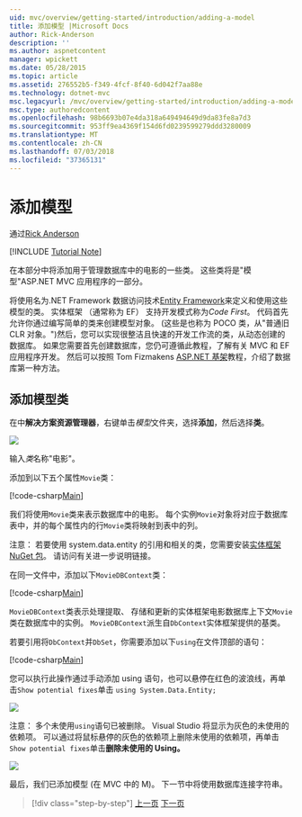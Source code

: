 ```yaml
---
uid: mvc/overview/getting-started/introduction/adding-a-model
title: 添加模型 |Microsoft Docs
author: Rick-Anderson
description: ''
ms.author: aspnetcontent
manager: wpickett
ms.date: 05/28/2015
ms.topic: article
ms.assetid: 276552b5-f349-4fcf-8f40-6d042f7aa88e
ms.technology: dotnet-mvc
msc.legacyurl: /mvc/overview/getting-started/introduction/adding-a-model
msc.type: authoredcontent
ms.openlocfilehash: 98b6693b07e4da318a649494649d9da83fe8a7d3
ms.sourcegitcommit: 953ff9ea4369f154d6fd0239599279ddd3280009
ms.translationtype: MT
ms.contentlocale: zh-CN
ms.lasthandoff: 07/03/2018
ms.locfileid: "37365131"
---
```

<a name="adding-a-model"></a>添加模型
====================
通过[Rick Anderson](https://github.com/Rick-Anderson)

[!INCLUDE [Tutorial Note](sample/code-location.md)]

在本部分中将添加用于管理数据库中的电影的一些类。 这些类将是&quot;模型&quot;ASP.NET MVC 应用程序的一部分。

将使用名为.NET Framework 数据访问技术[Entity Framework](https://docs.microsoft.com/ef/)来定义和使用这些模型的类。 实体框架 （通常称为 EF） 支持开发模式称为*Code First*。 代码首先允许你通过编写简单的类来创建模型对象。 (这些是也称为 POCO 类，从&quot;普通旧 CLR 对象。&quot;)然后，您可以实现很整洁且快速的开发工作流的类，从动态创建的数据库。 如果您需要首先创建数据库，您仍可遵循此教程，了解有关 MVC 和 EF 应用程序开发。 然后可以按照 Tom Fizmakens [ASP.NET 基架](xref:visual-studio/overview/2013/aspnet-scaffolding-overview)教程，介绍了数据库第一种方法。

## <a name="adding-model-classes"></a>添加模型类

在中**解决方案资源管理器**，右键单击*模型*文件夹，选择**添加**，然后选择**类**。

![](adding-a-model/_static/image1.png)

输入*类*名称&quot;电影&quot;。

添加到以下五个属性`Movie`类：

[!code-csharp[Main](adding-a-model/samples/sample1.cs)]

我们将使用`Movie`类来表示数据库中的电影。 每个实例`Movie`对象将对应于数据库表中，并的每个属性内的行`Movie`类将映射到表中的列。

注意： 若要使用 system.data.entity 的引用和相关的类，您需要安装[实体框架 NuGet 包](https://www.nuget.org/packages/EntityFramework/)。 请访问有关进一步说明链接。

在同一文件中，添加以下`MovieDBContext`类：

[!code-csharp[Main](adding-a-model/samples/sample2.cs?highlight=2,15-18)]

`MovieDBContext`类表示处理提取、 存储和更新的实体框架电影数据库上下文`Movie`类在数据库中的实例。 `MovieDBContext`派生自`DbContext`实体框架提供的基类。

若要引用将`DbContext`并`DbSet`，你需要添加以下`using`在文件顶部的语句：

[!code-csharp[Main](adding-a-model/samples/sample3.cs)]

您可以执行此操作通过手动添加 using 语句，也可以悬停在红色的波浪线，再单击`Show potential fixes`单击 `using System.Data.Entity;`

![](adding-a-model/_static/image2.png)

注意： 多个未使用`using`语句已被删除。 Visual Studio 将显示为灰色的未使用的依赖项。 可以通过将鼠标悬停的灰色的依赖项上删除未使用的依赖项，再单击`Show potential fixes`单击**删除未使用的 Using。**

![](adding-a-model/_static/image3.png)

最后，我们已添加模型 (在 MVC 中的 M)。 下一节中将使用数据库连接字符串。

> [!div class="step-by-step"]
> [上一页](adding-a-view.md)
> [下一页](creating-a-connection-string.md)
